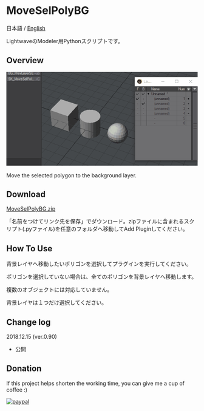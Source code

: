 # MoveSelPolyBG

 日本語 / [English](README.md)

LightwaveのModeler用Pythonスクリプトです。

## Overview

![SK_MoveSelPolyBG](SK_MoveSelPolyBG.gif)

Move the selected polygon to the background layer.

## Download

[MoveSelPolyBG.zip](MoveSelPolyBG.zip)

「名前をつけてリンク先を保存」でダウンロード。zipファイルに含まれるスクリプト(.pyファイル)を任意のフォルダへ移動してAdd Pluginしてください。

## How To Use

背景レイヤへ移動したいポリゴンを選択してプラグインを実行してください。

ポリゴンを選択していない場合は、全てのポリゴンを背景レイヤへ移動します。

複数のオブジェクトには対応していません。

背景レイヤは１つだけ選択してください。

## Change log

2018.12.15 (ver.0.90)

- 公開

## Donation
If this project helps shorten the working time, you can give me a cup of coffee :)

[![paypal](https://www.paypalobjects.com/en_US/i/btn/btn_donateCC_LG.gif)](https://www.paypal.com/cgi-bin/webscr?cmd=_s-xclick&hosted_button_id=ASSXUYRELGTZ2)
